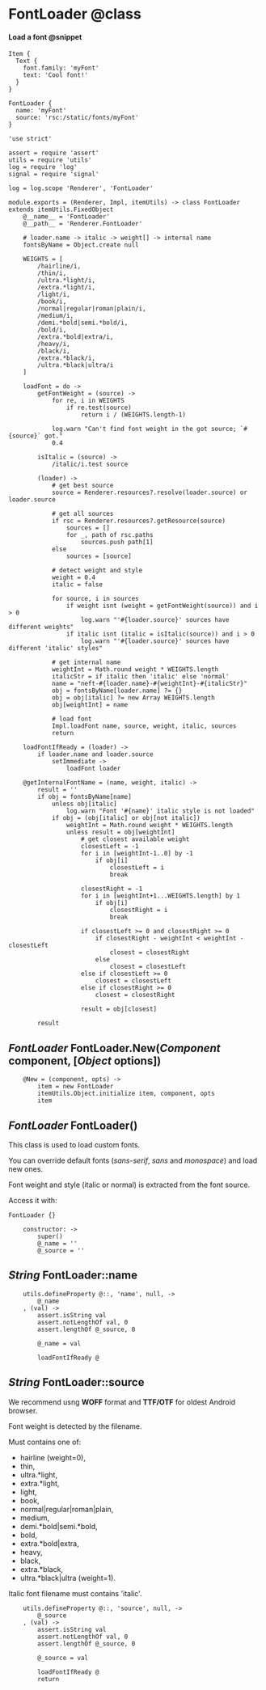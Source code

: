 FontLoader @class
=================

#### Load a font @snippet

```
Item {
  Text {
  	font.family: 'myFont'
  	text: 'Cool font!'
  }
}

FontLoader {
  name: 'myFont'
  source: 'rsc:/static/fonts/myFont'
}
```

	'use strict'

	assert = require 'assert'
	utils = require 'utils'
	log = require 'log'
	signal = require 'signal'

	log = log.scope 'Renderer', 'FontLoader'

	module.exports = (Renderer, Impl, itemUtils) -> class FontLoader extends itemUtils.FixedObject
		@__name__ = 'FontLoader'
		@__path__ = 'Renderer.FontLoader'

		# loader.name -> italic -> weight[] -> internal name
		fontsByName = Object.create null

		WEIGHTS = [
			/hairline/i,
			/thin/i,
			/ultra.*light/i,
			/extra.*light/i,
			/light/i,
			/book/i,
			/normal|regular|roman|plain/i,
			/medium/i,
			/demi.*bold|semi.*bold/i,
			/bold/i,
			/extra.*bold|extra/i,
			/heavy/i,
			/black/i,
			/extra.*black/i,
			/ultra.*black|ultra/i
		]

		loadFont = do ->
			getFontWeight = (source) ->
				for re, i in WEIGHTS
					if re.test(source)
						return i / (WEIGHTS.length-1)

				log.warn "Can't find font weight in the got source; `#{source}` got."
				0.4

			isItalic = (source) ->
				/italic/i.test source

			(loader) ->
				# get best source
				source = Renderer.resources?.resolve(loader.source) or loader.source

				# get all sources
				if rsc = Renderer.resources?.getResource(source)
					sources = []
					for _, path of rsc.paths
						sources.push path[1]
				else
					sources = [source]

				# detect weight and style
				weight = 0.4
				italic = false

				for source, i in sources
					if weight isnt (weight = getFontWeight(source)) and i > 0
						log.warn "'#{loader.source}' sources have different weights"
					if italic isnt (italic = isItalic(source)) and i > 0
						log.warn "'#{loader.source}' sources have different 'italic' styles"

				# get internal name
				weightInt = Math.round weight * WEIGHTS.length
				italicStr = if italic then 'italic' else 'normal'
				name = "neft-#{loader.name}-#{weightInt}-#{italicStr}"
				obj = fontsByName[loader.name] ?= {}
				obj = obj[italic] ?= new Array WEIGHTS.length
				obj[weightInt] = name

				# load font
				Impl.loadFont name, source, weight, italic, sources
				return

		loadFontIfReady = (loader) ->
			if loader.name and loader.source
				setImmediate ->
					loadFont loader

		@getInternalFontName = (name, weight, italic) ->
			result = ''
			if obj = fontsByName[name]
				unless obj[italic]
					log.warn "Font '#{name}' italic style is not loaded"
				if obj = (obj[italic] or obj[not italic])
					weightInt = Math.round weight * WEIGHTS.length
					unless result = obj[weightInt]
						# get closest available weight
						closestLeft = -1
						for i in [weightInt-1..0] by -1
							if obj[i]
								closestLeft = i
								break

						closestRight = -1
						for i in [weightInt+1...WEIGHTS.length] by 1
							if obj[i]
								closestRight = i
								break

						if closestLeft >= 0 and closestRight >= 0
							if closestRight - weightInt < weightInt - closestLeft
								closest = closestRight
							else
								closest = closestLeft
						else if closestLeft >= 0
							closest = closestLeft
						else if closestRight >= 0
							closest = closestRight

						result = obj[closest]

			result

*FontLoader* FontLoader.New(*Component* component, [*Object* options])
----------------------------------------------------------------------

		@New = (component, opts) ->
			item = new FontLoader
			itemUtils.Object.initialize item, component, opts
			item

*FontLoader* FontLoader()
-------------------------

This class is used to load custom fonts.

You can override default fonts (*sans-serif*, *sans* and *monospace*) and load new ones.

Font weight and style (italic or normal) is extracted from the font source.

Access it with:
```
FontLoader {}
```

		constructor: ->
			super()
			@_name = ''
			@_source = ''

*String* FontLoader::name
-------------------------

		utils.defineProperty @::, 'name', null, ->
			@_name
		, (val) ->
			assert.isString val
			assert.notLengthOf val, 0
			assert.lengthOf @_source, 0

			@_name = val

			loadFontIfReady @

*String* FontLoader::source
---------------------------

We recommend usng **WOFF** format and **TTF/OTF** for oldest Android browser.

Font weight is detected by the filename.

Must contains one of:
 - hairline (weight=0),
 - thin,
 - ultra.*light,
 - extra.*light,
 - light,
 - book,
 - normal|regular|roman|plain,
 - medium,
 - demi.*bold|semi.*bold,
 - bold,
 - extra.*bold|extra,
 - heavy,
 - black,
 - extra.*black,
 - ultra.*black|ultra (weight=1).

Italic font filename must contains 'italic'.

		utils.defineProperty @::, 'source', null, ->
			@_source
		, (val) ->
			assert.isString val
			assert.notLengthOf val, 0
			assert.lengthOf @_source, 0

			@_source = val

			loadFontIfReady @
			return
